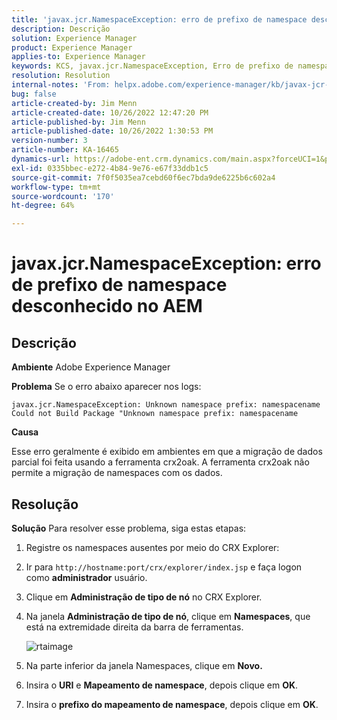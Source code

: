 ```yaml
---
title: 'javax.jcr.NamespaceException: erro de prefixo de namespace desconhecido no AEM'
description: Descrição
solution: Experience Manager
product: Experience Manager
applies-to: Experience Manager
keywords: KCS, javax.jcr.NamespaceException, Erro de prefixo de namespace desconhecido, AEM, Adobe Experience Manager, solução de problemas
resolution: Resolution
internal-notes: 'From: helpx.adobe.com/experience-manager/kb/javax-jcr-NamespaceException-Unknown-namespace-prefix-error-in-AEM.html'
bug: false
article-created-by: Jim Menn
article-created-date: 10/26/2022 12:47:20 PM
article-published-by: Jim Menn
article-published-date: 10/26/2022 1:30:53 PM
version-number: 3
article-number: KA-16465
dynamics-url: https://adobe-ent.crm.dynamics.com/main.aspx?forceUCI=1&pagetype=entityrecord&etn=knowledgearticle&id=bf4ce552-2c55-ed11-bba2-6045bd006b4b
exl-id: 0335bbec-e272-4b84-9e76-e67f33ddb1c5
source-git-commit: 7f0f5035ea7cebd60f6ec7bda9de6225b6c602a4
workflow-type: tm+mt
source-wordcount: '170'
ht-degree: 64%

---
```


# javax.jcr.NamespaceException: erro de prefixo de namespace desconhecido no AEM

## Descrição


<b>Ambiente</b>
Adobe Experience Manager

<b>Problema</b>
Se o erro abaixo aparecer nos logs:


```
javax.jcr.NamespaceException: Unknown namespace prefix: namespacename
Could not Build Package "Unknown namespace prefix: namespacename
```


<b>Causa</b>

Esse erro geralmente é exibido em ambientes em que a migração de dados parcial foi feita usando a ferramenta crx2oak.
A ferramenta crx2oak não permite a migração de namespaces com os dados.


## Resolução


<b>Solução</b>
Para resolver esse problema, siga estas etapas:

1. Registre os namespaces ausentes por meio do CRX Explorer:
2. Ir para `http://hostname:port/crx/explorer/index.jsp` e faça logon como <b>administrador</b> usuário.
3. Clique em <b>Administração de tipo de nó</b> no CRX Explorer.
4. Na janela <b>Administração de tipo de nó</b>, clique em <b>Namespaces</b>, que está na extremidade direita da barra de ferramentas.

   ![rtaimage](https://helpx.adobe.com/content/dam/help/en/experience-manager/kb/javax-jcr-NamespaceException-Unknown-namespace-prefix-error-in-AEM/_jcr_content/main-pars/procedure/proc_par/step_2/step_par/image/rtaimage.png "rtaimage")


5. Na parte inferior da janela Namespaces, clique em <b>Novo.</b>
6. Insira o <b>URI</b> e <b>Mapeamento de namespace</b>, depois clique em <b>OK</b>.
7. Insira o <b>prefixo do mapeamento de namespace</b>, depois clique em <b>OK</b>.
